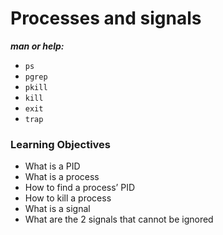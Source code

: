 # Processes and signals

***man or help:***

- `ps`
- `pgrep`
- `pkill`
- `kill`
- `exit`
- `trap`

### Learning Objectives
- What is a PID
- What is a process
- How to find a process’ PID
- How to kill a process
- What is a signal
- What are the 2 signals that cannot be ignored
